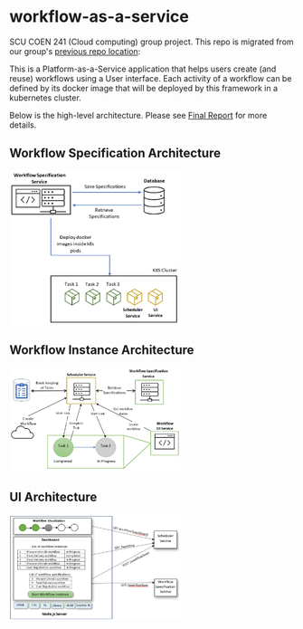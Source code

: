 # workflow-as-a-service

SCU COEN 241 (Cloud computing) group project.
This repo is migrated from our group's [previous repo location](https://github.com/ccfernandes/workflow-as-a-service): 

This is a Platform-as-a-Service application that helps users create (and reuse) workflows using a User interface.
Each activity of a workflow can be defined by its docker image that will be deployed by this framework in a kubernetes cluster.

Below is the high-level architecture. Please see [Final Report](https://github.com/naveenkarya/workflow-as-a-service/blob/main/COEN_241_Final_Report.pdf) for more details.

## Workflow Specification Architecture
<img src="https://github.com/naveenkarya/workflow-as-a-service/blob/main/images/workflowSpecArchitecture.png"  width="60%" height="30%">

## Workflow Instance Architecture
<img src="https://github.com/naveenkarya/workflow-as-a-service/blob/main/images/workflowInstanceArchitecture.png"  width="60%" height="30%">

## UI Architecture
<img src="https://github.com/naveenkarya/workflow-as-a-service/blob/main/images/uiArchitecture.png"  width="60%" height="30%">


